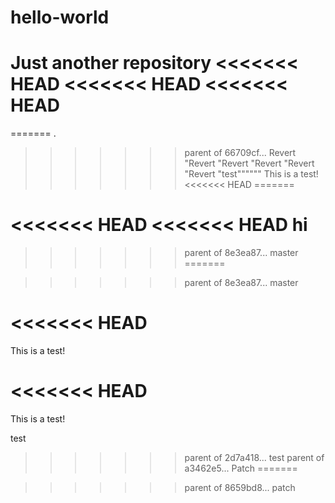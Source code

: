 # hello-world
Just another repository
<<<<<<< HEAD
<<<<<<< HEAD
<<<<<<< HEAD
=======

=======
.
>>>>>>> parent of 66709cf... Revert "Revert "Revert "Revert "Revert "Revert "test""""""
This is a test!
<<<<<<< HEAD
=======


<<<<<<< HEAD
<<<<<<< HEAD
hi
=======

>>>>>>> parent of 8e3ea87... master
=======

>>>>>>> parent of 8e3ea87... master


<<<<<<< HEAD
=======
This is a test!

<<<<<<< HEAD
=======
This is a test!

test
>>>>>>> parent of 2d7a418... test
>>>>>>> parent of a3462e5... Patch
=======

>>>>>>> parent of 8659bd8... patch
